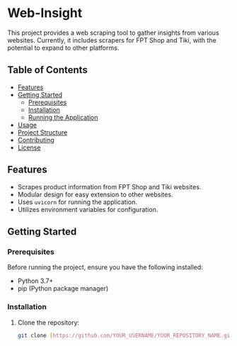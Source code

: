 # Web-Insight

This project provides a web scraping tool to gather insights from various websites. Currently, it includes scrapers for FPT Shop and Tiki, with the potential to expand to other platforms.

## Table of Contents

- [Features](#features)
- [Getting Started](#getting-started)
  - [Prerequisites](#prerequisites)
  - [Installation](#installation)
  - [Running the Application](#running-the-application)
- [Usage](#usage)
- [Project Structure](#project-structure)
- [Contributing](#contributing)
- [License](#license)

## Features

- Scrapes product information from FPT Shop and Tiki websites.
- Modular design for easy extension to other websites.
- Uses `uvicorn` for running the application.
- Utilizes environment variables for configuration.

## Getting Started

### Prerequisites

Before running the project, ensure you have the following installed:

- Python 3.7+
- pip (Python package manager)
  
### Installation

1. Clone the repository:

   ```bash
   git clone [https://github.com/YOUR_USERNAME/YOUR_REPOSITORY_NAME.git](https://github.com/YOUR_USERNAME/YOUR_REPOSITORY_NAME.git)
